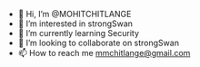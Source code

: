 - 👋 Hi, I’m @MOHITCHITLANGE
- 👀 I’m interested in strongSwan
- 🌱 I’m currently learning Security
- 💞️ I’m looking to collaborate on strongSwan
- 📫 How to reach me mmchitlange@gmail.com

<!---
MOHITCHITLANGE/MOHITCHITLANGE is a ✨ special ✨ repository because its `README.md` (this file) appears on your GitHub profile.
You can click the Preview link to take a look at your changes.
--->
